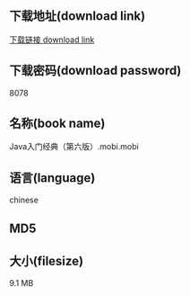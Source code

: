 ## 下载地址(download link)
[下载链接 download link](https://tutu365.netlify.app/?s=Java%E5%85%A5%E9%97%A8%E7%BB%8F%E5%85%B8%EF%BC%88%E7%AC%AC%E5%85%AD%E7%89%88%EF%BC%89.mobi)

## 下载密码(download password)
8078

## 名称(book name)
Java入门经典（第六版）.mobi.mobi

## 语言(language)
chinese

## MD5


## 大小(filesize)
9.1 MB
